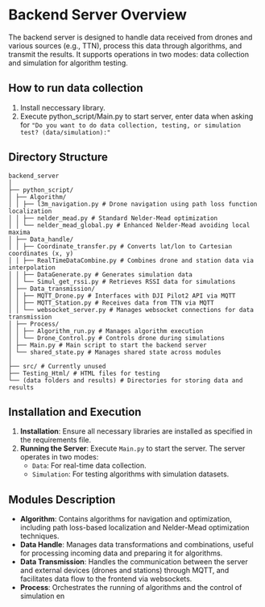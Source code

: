 # Backend Server Overview

The backend server is designed to handle data received from drones and various sources (e.g., TTN), process this data through algorithms, and transmit the results. It supports operations in two modes: data collection and simulation for algorithm testing.

## How to run data collection
1. Install neccessary library.
2. Execute python_script/Main.py to start server, enter data when asking for
   ```"Do you want to do data collection, testing, or simulation test? (data/simulation):"  ```

## Directory Structure
```
backend_server
│
├── python_script/
│ ├── Algorithm/
│ │ ├── l3m_navigation.py # Drone navigation using path loss function localization
│ │ ├── nelder_mead.py # Standard Nelder-Mead optimization
│ │ └── nelder_mead_global.py # Enhanced Nelder-Mead avoiding local maxima
│ ├── Data_handle/
│ │ ├── Coordinate_transfer.py # Converts lat/lon to Cartesian coordinates (x, y)
│ │ ├── RealTimeDataCombine.py # Combines drone and station data via interpolation
│ │ ├── DataGenerate.py # Generates simulation data
│ │ └── Simul_get_rssi.py # Retrieves RSSI data for simulations
│ ├── Data_transmission/
│ │ ├── MQTT_Drone.py # Interfaces with DJI Pilot2 API via MQTT
│ │ ├── MQTT_Station.py # Receives data from TTN via MQTT
│ │ └── websocket_server.py # Manages websocket connections for data transmission
│ ├── Process/
│ │ ├── Algorithm_run.py # Manages algorithm execution
│ │ └── Drone_Control.py # Controls drone during simulations
│ ├── Main.py # Main script to start the backend server
│ └── shared_state.py # Manages shared state across modules
│
├── src/ # Currently unused
├── Testing_Html/ # HTML files for testing
└── (data folders and results) # Directories for storing data and results
```

## Installation and Execution

1. **Installation**: Ensure all necessary libraries are installed as specified in the requirements file.
2. **Running the Server**: Execute `Main.py` to start the server. The server operates in two modes:
   - `Data`: For real-time data collection.
   - `Simulation`: For testing algorithms with simulation datasets.

## Modules Description

- **Algorithm**: Contains algorithms for navigation and optimization, including path loss-based localization and Nelder-Mead optimization techniques.
- **Data Handle**: Manages data transformations and combinations, useful for processing incoming data and preparing it for algorithms.
- **Data Transmission**: Handles the communication between the server and external devices (drones and stations) through MQTT, and facilitates data flow to the frontend via websockets.
- **Process**: Orchestrates the running of algorithms and the control of simulation en
